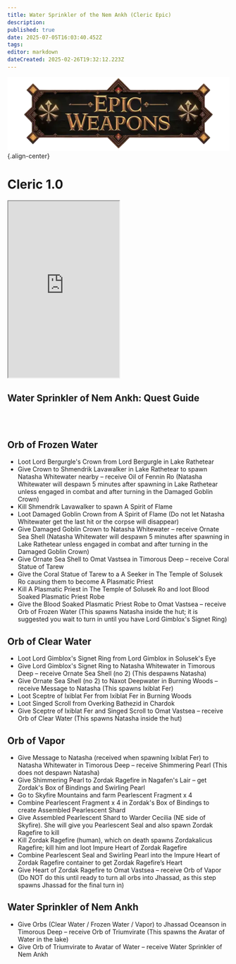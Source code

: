 ```yaml
---
title: Water Sprinkler of the Nem Ankh (Cleric Epic)
description: 
published: true
date: 2025-07-05T16:03:40.452Z
tags: 
editor: markdown
dateCreated: 2025-02-26T19:32:12.223Z
---
```


![epicweapons.webp](/epicweapons.webp){.align-center}

# Cleric 1.0

<iframe src="https://eqdb.net/item/detail/2005532" width="50%" height="400px"></iframe>


<h2>Water Sprinkler of Nem Ankh: Quest Guide</h2>
<br><br>
<h2>Orb of Frozen Water</h2>
<ul>
  <li>Loot Lord Bergurgle's Crown from Lord Bergurgle in Lake Rathetear</li>
  <li>Give Crown to Shmendrik Lavawalker in Lake Rathetear to spawn Natasha Whitewater nearby – receive Oil of Fennin Ro (Natasha Whitewater will despawn 5 minutes after spawning in Lake Rathetear unless engaged in combat and after turning in the Damaged Goblin Crown)</li>
  <li>Kill Shmendrik Lavawalker to spawn A Spirit of Flame</li>
  <li>Loot Damaged Goblin Crown from A Spirit of Flame (Do not let Natasha Whitewater get the last hit or the corpse will disappear)</li>
  <li>Give Damaged Goblin Crown to Natasha Whitewater – receive Ornate Sea Shell (Natasha Whitewater will despawn 5 minutes after spawning in Lake Rathetear unless engaged in combat and after turning in the Damaged Goblin Crown)</li>
  <li>Give Ornate Sea Shell to Omat Vastsea in Timorous Deep – receive Coral Statue of Tarew</li>
  <li>Give the Coral Statue of Tarew to a A Seeker in The Temple of Solusek Ro causing them to become A Plasmatic Priest</li>
  <li>Kill A Plasmatic Priest in The Temple of Solusek Ro and loot Blood Soaked Plasmatic Priest Robe</li>
  <li>Give the Blood Soaked Plasmatic Priest Robe to Omat Vastsea – receive Orb of Frozen Water (This spawns Natasha inside the hut; it is suggested you wait to turn in until you have Lord Gimblox's Signet Ring)</li>
</ul>

<h2>Orb of Clear Water</h2>
<ul>
  <li>Loot Lord Gimblox's Signet Ring from Lord Gimblox in Solusek's Eye</li>
  <li>Give Lord Gimblox's Signet Ring to Natasha Whitewater in Timorous Deep – receive Ornate Sea Shell (no 2) (This despawns Natasha)</li>
  <li>Give Ornate Sea Shell (no 2) to Naxot Deepwater in Burning Woods – receive Message to Natasha (This spawns Ixiblat Fer)</li>
  <li>Loot Sceptre of Ixiblat Fer from Ixiblat Fer in Burning Woods</li>
  <li>Loot Singed Scroll from Overking Bathezid in Chardok</li>
  <li>Give Sceptre of Ixiblat Fer and Singed Scroll to Omat Vastsea – receive Orb of Clear Water (This spawns Natasha inside the hut)</li>
</ul>

<h2>Orb of Vapor</h2>
<ul>
  <li>Give Message to Natasha (received when spawning Ixiblat Fer) to Natasha Whitewater in Timorous Deep – receive Shimmering Pearl (This does not despawn Natasha)</li>
  <li>Give Shimmering Pearl to Zordak Ragefire in Nagafen's Lair – get Zordak's Box of Bindings and Swirling Pearl</li>
  <li>Go to Skyfire Mountains and farm Pearlescent Fragment x 4</li>
  <li>Combine Pearlescent Fragment x 4 in Zordak's Box of Bindings to create Assembled Pearlescent Shard</li>
  <li>Give Assembled Pearlescent Shard to Warder Cecilia (NE side of Skyfire). She will give you Pearlescent Seal and also spawn Zordak Ragefire to kill</li>
  <li>Kill Zordak Ragefire (human), which on death spawns Zordakalicus Ragefire; kill him and loot Impure Heart of Zordak Ragefire</li>
  <li>Combine Pearlescent Seal and Swirling Pearl into the Impure Heart of Zordak Ragefire container to get Zordak Ragefire’s Heart</li>
  <li>Give Heart of Zordak Ragefire to Omat Vastsea – receive Orb of Vapor (Do NOT do this until ready to turn all orbs into Jhassad, as this step spawns Jhassad for the final turn in)</li>
</ul>

<h2>Water Sprinkler of Nem Ankh</h2>
<ul>
  <li>Give Orbs (Clear Water / Frozen Water / Vapor) to Jhassad Oceanson in Timorous Deep – receive Orb of Triumvirate (This spawns the Avatar of Water in the lake)</li>
  <li>Give Orb of Triumvirate to Avatar of Water – receive Water Sprinkler of Nem Ankh</li>
</ul>
